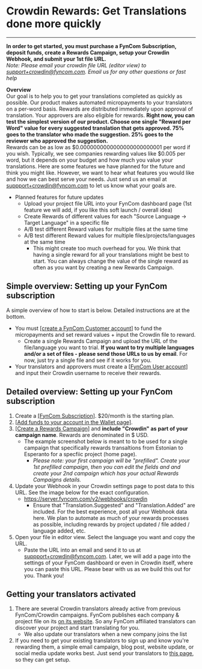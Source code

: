 # Crowdin Rewards: Get Translations done more quickly

--------

**In order to get started, you must purchase a FynCom Subscription, deposit funds, create a Rewards Campaign, setup your Crowdin Webhook, and submit your 1st file URL.** <br>
_Note: Please email your crowdin file URL (editor view) to support+crowdin@fyncom.com. Email us for any other questions or fast help_

**Overview** </br>
Our goal is to help you to get your translations completed as quickly as possible. Our product makes automated micropayments to your translators on a per-word basis. Rewards are distributed immediately upon approval of translation. Your approvers are also eligible for rewards. **Right now, you can test the simplest version of our product. Choose one single "Reward per Word" value for every suggested translation that gets approved. 75% goes to the translator who made the suggestion. 25% goes to the reviewer who approved the suggestion.** </br>
Rewards can be as low as $0.0000000000000000000000001 per word if you wish. Typically, we see companies rewarding values like $0.005 per word, but it depends on your budget and how much you value your translations. Here are some features we have planned for the future and think you might like. However, we want to hear what features you would like and how we can best serve your needs. Just send us an email at suppport+crowdin@fyncom.com to let us know what your goals are.

* Planned features for future updates
  * Upload your project file URL into your FynCom dashboard page (1st feature we will add, if you like this soft launch / overall idea)
  * Create Rewards of different values for each "Source Language -> Target Language" in a specific file
  * A/B test different Reward values for multiple files at the same time
  * A/B test different Reward values for multiple files/projects/languages at the same time
    * This might create too much overhead for you. We think that having a single reward for all your translations might be best to start. You can always change the value of the single reward as often as you want by creating a new Rewards Campaign.

## Simple overview: Setting up your FynCom subscription

A simple overview of how to start is below. Detailed instructions are at the bottom.

* You must <a href="https://fyncom.chargebee.com/hosted_pages/checkout?subscription_items[item_price_id][0]=basic-USD-Monthly&subscription_items[quantity][0]=1" target="_blank">[create a FynCom Customer account]</a> to fund the micropayments and set reward values + input the Crowdin file to reward.
  * Create a single Rewards Campaign and upload the URL of the file/language you want to trial. **If you want to try multiple languages and/or a set of files - please send those URLs to us by email**. For now, just try a single file and see if it works for you. </br>
* Your translators and approvers must create a <a href="https://www.fyncom.com/crowdin-rewards-for-translations-user-setup" target="_blank">[FynCom User account]</a> and input their Crowdin username to receive their rewards.</br>

## Detailed overview: Setting up your FynCom subscription

1. Create a <a href="https://fyncom.chargebee.com/hosted_pages/checkout?subscription_items[item_price_id][0]=basic-USD-Monthly&subscription_items[quantity][0]=1" target="_blank">[FynCom Subscription]</a>. $20/month is the starting plan.<br>
2. <a href="https://fyncom.chargebee.com/hosted_pages/checkout?subscription_items[item_price_id][0]=basic-USD-Monthly&subscription_items[quantity][0]=1" target="_blank">[Add funds to your account in the Wallet page]</a>.
3. <a href="https://fyncom.chargebee.com/hosted_pages/checkout?subscription_items[item_price_id][0]=basic-USD-Monthly&subscription_items[quantity][0]=1" target="_blank">[Create a Rewards Campaign]</a> and **include "Crowdin" as part of your campaign name**. Rewards are denominated in $ USD.
   * The example screenshot below is meant to to be used for a single campaign that specifically rewards transaltions from Estonian to Esperanto for a specfiic project (home page).
      * _Please note: your first campaign will be "prefilled". Create your 1st prefilled campaign, then you can edit the fields and and create your 2nd campaign which has your actual Rewards Campaigns details._
4. Update your Webhook in your Crowdin settings page to post data to this URL. See the image below for the exact configuration.
   * <https://server.fyncom.com/v2/webhooks/crowdin>
      * Ensure that "Translation.Suggested" and "Translation.Added" are included. For the best experience, post all your Webhook data here. We plan to automate as much of your rewards processes as possible, including rewards by project updated / file added / language added, etc.
5. Open your file in editor view. Select the language you want and copy the URL.
   * Paste the URL into an email and send it to us at suppport+crowdin@fyncom.com. Later, we will add a page into the settings of your FynCom dashboard or even in Crowdin itself, where you can paste this URL. Please bear with us as we build this out for you. Thank you!

## Getting your translators activated

1. There are several Crowdin translators already active from previous FynCom/Crowdin campaigns. FynCom publishes each company & project file on its [on its website](https://www.fyncom.com/crowdin-rewards-for-translations-user-setup). So any FynCom affiliated translators can discover your project and start translating for you.
   * We also update our translators when a new company joins the list
2. If you need to get your existing translators to sign up and know you're rewarding them, a simple email campaign, blog post, website update, or social media update works best. Just send your translators to [this page](https://www.fyncom.com/crowdin-rewards-for-translations-user-setup), so they can get setup.
